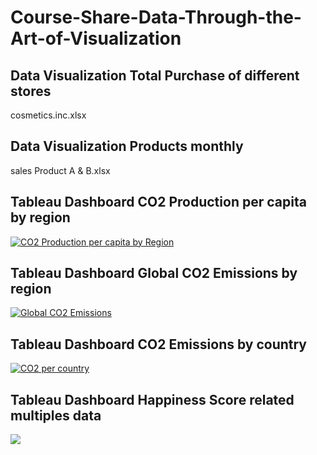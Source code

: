 # Course-Share-Data-Through-the-Art-of-Visualization

## Data Visualization Total Purchase of different stores
cosmetics.inc.xlsx

## Data Visualization Products monthly 
sales Product A & B.xlsx

## Tableau Dashboard CO2 Production per capita by region

<div class='tableauPlaceholder' id='viz1695765591055' style='position: relative'><noscript><a href='#'><img alt='CO2 Production per capita by Region ' src='https:&#47;&#47;public.tableau.com&#47;static&#47;images&#47;Fi&#47;FirstTableauDashboard_16951517327790&#47;Sheet2&#47;1_rss.png' style='border: none' /></a></noscript><object class='tableauViz'  style='display:none;'><param name='host_url' value='https%3A%2F%2Fpublic.tableau.com%2F' /> <param name='embed_code_version' value='3' /> <param name='site_root' value='' /><param name='name' value='FirstTableauDashboard_16951517327790&#47;Sheet2' /><param name='tabs' value='no' /><param name='toolbar' value='yes' /><param name='static_image' value='https:&#47;&#47;public.tableau.com&#47;static&#47;images&#47;Fi&#47;FirstTableauDashboard_16951517327790&#47;Sheet2&#47;1.png' /> <param name='animate_transition' value='yes' /><param name='display_static_image' value='yes' /><param name='display_spinner' value='yes' /><param name='display_overlay' value='yes' /><param name='display_count' value='yes' /><param name='language' value='en-US' /></object></div>                

## Tableau Dashboard Global CO2 Emissions by region

<div class='tableauPlaceholder' id='viz1695765926606' style='position: relative'><noscript><a href='#'><img alt='Global CO2 Emissions ' src='https:&#47;&#47;public.tableau.com&#47;static&#47;images&#47;Wo&#47;WorkingwithTableau_16947326836560&#47;Sheet1&#47;1_rss.png' style='border: none' /></a></noscript><object class='tableauViz'  style='display:none;'><param name='host_url' value='https%3A%2F%2Fpublic.tableau.com%2F' /> <param name='embed_code_version' value='3' /> <param name='site_root' value='' /><param name='name' value='WorkingwithTableau_16947326836560&#47;Sheet1' /><param name='tabs' value='no' /><param name='toolbar' value='yes' /><param name='static_image' value='https:&#47;&#47;public.tableau.com&#47;static&#47;images&#47;Wo&#47;WorkingwithTableau_16947326836560&#47;Sheet1&#47;1.png' /> <param name='animate_transition' value='yes' /><param name='display_static_image' value='yes' /><param name='display_spinner' value='yes' /><param name='display_overlay' value='yes' /><param name='display_count' value='yes' /><param name='language' value='en-US' /></object></div>        

## Tableau Dashboard CO2 Emissions by country

<div class='tableauPlaceholder' id='viz1695766015192' style='position: relative'><noscript><a href='#'><img alt='CO2 per country  ' src='https:&#47;&#47;public.tableau.com&#47;static&#47;images&#47;T5&#47;T5QGWS6GK&#47;1_rss.png' style='border: none' /></a></noscript><object class='tableauViz'  style='display:none;'><param name='host_url' value='https%3A%2F%2Fpublic.tableau.com%2F' /> <param name='embed_code_version' value='3' /> <param name='path' value='shared&#47;T5QGWS6GK' /> <param name='toolbar' value='yes' /><param name='static_image' value='https:&#47;&#47;public.tableau.com&#47;static&#47;images&#47;T5&#47;T5QGWS6GK&#47;1.png' /> <param name='animate_transition' value='yes' /><param name='display_static_image' value='yes' /><param name='display_spinner' value='yes' /><param name='display_overlay' value='yes' /><param name='display_count' value='yes' /><param name='language' value='en-US' /></object></div>                

## Tableau Dashboard Happiness Score related multiples data

<div class='tableauPlaceholder' id='viz1695766201194' style='position: relative'><noscript><a href='#'><img alt=' ' src='https:&#47;&#47;public.tableau.com&#47;static&#47;images&#47;Cr&#47;Createvisualizationwithmultiplesdata&#47;Dashboard1&#47;1_rss.png' style='border: none' /></a></noscript><object class='tableauViz'  style='display:none;'><param name='host_url' value='https%3A%2F%2Fpublic.tableau.com%2F' /> <param name='embed_code_version' value='3' /> <param name='site_root' value='' /><param name='name' value='Createvisualizationwithmultiplesdata&#47;Dashboard1' /><param name='tabs' value='yes' /><param name='toolbar' value='yes' /><param name='static_image' value='https:&#47;&#47;public.tableau.com&#47;static&#47;images&#47;Cr&#47;Createvisualizationwithmultiplesdata&#47;Dashboard1&#47;1.png' /> <param name='animate_transition' value='yes' /><param name='display_static_image' value='yes' /><param name='display_spinner' value='yes' /><param name='display_overlay' value='yes' /><param name='display_count' value='yes' /><param name='language' value='en-US' /></object></div>                

